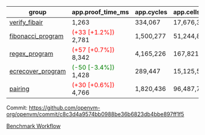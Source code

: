 | group | app.proof_time_ms | app.cycles | app.cells_used | leaf.proof_time_ms | leaf.cycles | leaf.cells_used |
| -- | -- | -- | -- | -- | -- | -- |
| [verify_fibair](https://github.com/openvm-org/openvm/blob/benchmark-results/benchmarks/verify_fibair-c8c3d4a9574bb0988be36b6823db4bbe897ff1f5.md) | 1,263 |  334,067 |  17,676,398 |- | - | - |
| [fibonacci_program](https://github.com/openvm-org/openvm/blob/benchmark-results/benchmarks/fibonacci-c8c3d4a9574bb0988be36b6823db4bbe897ff1f5.md) |<span style='color: red'>(+33 [+1.2%])</span> 2,781 |  1,500,277 |  51,244,863 |<span style='color: green'>(-17 [-0.4%])</span> 3,881 |  1,263,391 |  70,284,728 |
| [regex_program](https://github.com/openvm-org/openvm/blob/benchmark-results/benchmarks/regex-c8c3d4a9574bb0988be36b6823db4bbe897ff1f5.md) |<span style='color: red'>(+57 [+0.7%])</span> 8,342 |  4,165,226 |  167,821,872 |<span style='color: green'>(-41 [-0.3%])</span> 15,044 |  3,982,041 |  304,556,222 |
| [ecrecover_program](https://github.com/openvm-org/openvm/blob/benchmark-results/benchmarks/ecrecover-c8c3d4a9574bb0988be36b6823db4bbe897ff1f5.md) |<span style='color: green'>(-50 [-3.4%])</span> 1,428 |  289,447 |  15,125,546 |<span style='color: red'>(+30 [+0.2%])</span> 13,138 |  2,988,559 |  244,252,714 |
| [pairing](https://github.com/openvm-org/openvm/blob/benchmark-results/benchmarks/pairing-c8c3d4a9574bb0988be36b6823db4bbe897ff1f5.md) |<span style='color: red'>(+30 [+0.6%])</span> 4,766 |  1,820,436 |  96,487,767 |<span style='color: red'>(+15 [+0.1%])</span> 14,116 |  3,267,549 |  273,858,432 |


Commit: https://github.com/openvm-org/openvm/commit/c8c3d4a9574bb0988be36b6823db4bbe897ff1f5

[Benchmark Workflow](https://github.com/openvm-org/openvm/actions/runs/14136109041)
